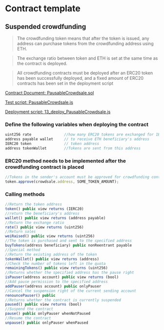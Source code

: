 # Contract template

## Suspended crowdfunding
> The crowdfunding token means that after the token is issued, any address can purchase tokens from the crowdfunding address using ETH.

> The exchange ratio between token and ETH is set at the same time as the contract is deployed.

> All crowdfunding contracts must be deployed after an ERC20 token has been successfully deployed, and a fixed amount of ERC20 contracts has been set in the deployment script

[Contract Document: PausableCrowdsale.sol](https://github.com/TxCodeGroup/ContractTemplate/blob/master/contracts/Crowdsale/PausableCrowdsale.sol)

[Test script: PausableCrowdsale.js](https://github.com/TxCodeGroup/ContractTemplate/blob/master/test/Crowdsale/PausableCrowdsale.js)

[Deployment script: 13_deploy_PausableCrowdsale.js](https://github.com/TxCodeGroup/ContractTemplate/blob/master/migrations/13_deploy_PausableCrowdsale.js)

### Define the following variables when deploying the contract
```javascript
uint256 rate               //how many ERC20 tokens are exchanged for 1ETH
address payable wallet     // to receive ETH beneficiary's address
IERC20 token               // token address
address tokenWallet        //Tokens are sent from this address
```
### ERC20 method needs to be implemented after the crowdfunding contract is placed
```javascript
//Tokens in the sender's account must be approved for crowdfunding contracts after deployment
token.approve(crowdsale.address, SOME_TOKEN_AMOUNT);
```
### Calling methods
```javascript
//Return the token address
token() public view returns (IERC20)          
//return the beneficiary's address               
wallet() public view returns (address payable)              
//Return the exchange ratio
rate() public view returns (uint256) 
//Return sales
weiRaised() public view returns (uint256)         
//The token is purchased and sent to the specified address         
buyTokens(address beneficiary) public nonReentrant payable  
//Special method
//Return the existing address of the token
tokenWallet() public view returns (address)                 
//Check the number of tokens left in the quota
remainingTokens() public view returns (uint256)
//Returns whether the specified address has the pause right
isPauser(address account) public view returns (bool)       
//Add pause permission to the specified address
addPauser(address account) public onlyPauser              
//Cancel the suspension right of the current sending account
renouncePauser() public        
//Returns whether the contract is currently suspended                      
paused() public view returns (bool)                    
//Suspend the contract
pause() public onlyPauser whenNotPaused         
//Resume the contract         
unpause() public onlyPauser whenPaused                   
```
